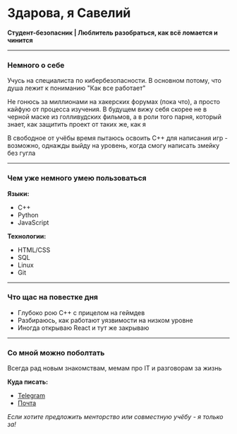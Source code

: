 # Здарова, я Савелий 

**Студент-безопасник | Люблитель разобраться, как всё ломается и чинится**

---

### Немного о себе

Учусь на специалиста по кибербезопасности. В основном потому, что душа лежит к пониманию "Как все работает"

Не гонюсь за миллионами на хакерских форумах (пока что), а просто кайфую от процесса изучения. В будущем вижу себя скорее не в черной маске из голливудских фильмов, а в роли того парня, который знает, как защитить проект от таких же, как я

В свободное от учёбы время пытаюсь освоить C++ для написания игр - возможно, однажды выйду на уровень, когда смогу написать змейку без гугла

---

### Чем уже немного умею пользоваться

**Языки:**
- C++ 
- Python 
- JavaScript 

**Технологии:**
- HTML/CSS 
- SQL 
- Linux 
- Git 

---

### Что щас на повестке дня

- Глубоко рою C++ с прицелом на геймдев
- Разбираюсь, как работают уязвимости на низком уровне
- Иногда открываю React и тут же закрываю

---

### Со мной можно поболтать

Всегда рад новым знакомствам, мемам про IT и разговорам за жизнь

**Куда писать:**
- [Telegram](https://t.me/xDratt)
- [Почта](mailto:cvnvvscvnt@gmail.com) 

*Если хотите предложить менторство или совместную учёбу - я только за!*

